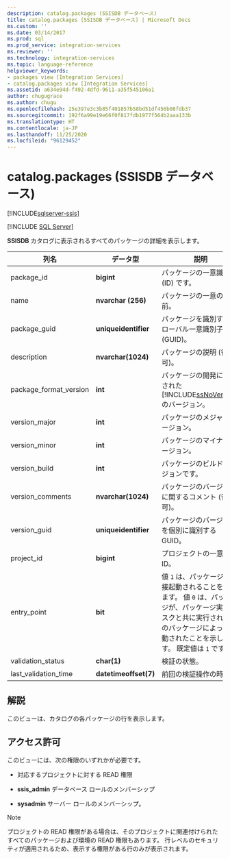 ```yaml
---
description: catalog.packages (SSISDB データベース)
title: catalog.packages (SSISDB データベース) | Microsoft Docs
ms.custom: ''
ms.date: 03/14/2017
ms.prod: sql
ms.prod_service: integration-services
ms.reviewer: ''
ms.technology: integration-services
ms.topic: language-reference
helpviewer_keywords:
- packages view [Integration Services]
- catalog.packages view [Integration Services]
ms.assetid: a634e94d-f492-4dfd-9611-a35f545106a1
author: chugugrace
ms.author: chugu
ms.openlocfilehash: 25e397e3c3b85f401857b58bd51df456b08fdb37
ms.sourcegitcommit: 192f6a99e19e66f0f817fdb1977f564b2aaa133b
ms.translationtype: HT
ms.contentlocale: ja-JP
ms.lasthandoff: 11/25/2020
ms.locfileid: "96129452"
---
```

# <a name="catalogpackages-ssisdb-database"></a>catalog.packages (SSISDB データベース)

[!INCLUDE[sqlserver-ssis](../../includes/applies-to-version/sqlserver-ssis.md)]


[!INCLUDE [SQL Server](../../includes/applies-to-version/sqlserver.md)]

  **SSISDB** カタログに表示されるすべてのパッケージの詳細を表示します。  
  
|列名|データ型|説明|  
|-----------------|---------------|-----------------|  
|package_id|**bigint**|パッケージの一意識別子 (ID) です。|  
|name|**nvarchar (256)**|パッケージの一意の名前。|  
|package_guid|**uniqueidentifier**|パッケージを識別するグローバル一意識別子 (GUID)。|  
|description|**nvarchar(1024)**|パッケージの説明 (省略可)。|  
|package_format_version|**int**|パッケージの開発に使用された [!INCLUDE[ssNoVersion](../../includes/ssnoversion-md.md)] のバージョン。|  
|version_major|**int**|パッケージのメジャー バージョン。|  
|version_minor|**int**|パッケージのマイナー バージョン。|  
|version_build|**int**|パッケージのビルド バージョンです。|  
|version_comments|**nvarchar(1024)**|パッケージのバージョンに関するコメント (省略可)。|  
|version_guid|**uniqueidentifier**|パッケージのバージョンを個別に識別する GUID。|  
|project_id|**bigint**|プロジェクトの一意な ID。|  
|entry_point|**bit**|値 `1` は、パッケージが直接起動されることを示します。 値 `0` は、パッケージが、パッケージ実行タスクと共に実行される別のパッケージによって起動されたことを示します。 既定値は `1` です。|  
|validation_status|**char(1)**|検証の状態。|  
|last_validation_time|**datetimeoffset(7)**|前回の検証操作の時刻。|  
  
## <a name="remarks"></a>解説  
 このビューは、カタログの各パッケージの行を表示します。  
  
## <a name="permissions"></a>アクセス許可  
 このビューには、次の権限のいずれかが必要です。  
  
-   対応するプロジェクトに対する READ 権限  
  
-   **ssis_admin** データベース ロールのメンバーシップ  
  
-   **sysadmin** サーバー ロールのメンバーシップ。  
  
> [!NOTE]  
>  プロジェクトの READ 権限がある場合は、そのプロジェクトに関連付けられたすべてのパッケージおよび環境の READ 権限もあります。 行レベルのセキュリティが適用されるため、表示する権限がある行のみが表示されます。  
  
  
